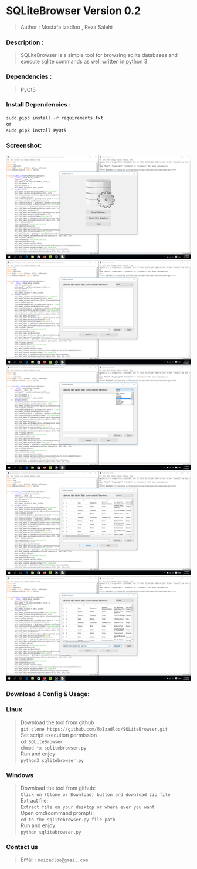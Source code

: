 SQLiteBrowser Version 0.2
=============
>Author : Mostafa Izadloo , Reza Salehi
### Description :
>SQLiteBrowser is a simple tool for browsing sqlite databases and execute sqlite commands as well written in python 3
### Dependencies :
>PyQt5
### Install Dependencies :
`sudo pip3 install -r requirements.txt`\
or\
`sudo pip3 install PyQt5`
### Screenshot:
![](https://github.com/MoIzadloo/SQLiteBrowser/blob/master/Screenshot/Screenshot%20(1).png)\
![](https://github.com/MoIzadloo/SQLiteBrowser/blob/master/Screenshot/Screenshot%20(2).png)\
![](https://github.com/MoIzadloo/SQLiteBrowser/blob/master/Screenshot/Screenshot%20(3).png)\
![](https://github.com/MoIzadloo/SQLiteBrowser/blob/master/Screenshot/Screenshot%20(4).png)\
![](https://github.com/MoIzadloo/SQLiteBrowser/blob/master/Screenshot/Screenshot%20(5).png)
### Download & Config & Usage:
### Linux
>Download the tool from github\
`git clone https://github.com/MoIzadloo/SQLiteBrowser.git`\
>Set script execution permission\
`cd SQLiteBrowser`\
 `chmod +x sqlitebrowser.py`\
 >Run and enjoy:\
 `python3 sqlitebrowser.py`
 ### Windows
 >Download the tool from github:\
 `Click on (Clone or Download) button and download zip file`\
 >Extract file:\
 `Extract file on your desktop or where ever you want`\
 >Open cmd(command prompt):\
 `cd to the sqlitebrowser.py file path`\
 >Run and enjoy:\
 `python sqlitebrowser.py`
 ### Contact us
 >Email :
 `moizadloo@gmail.com`
 

